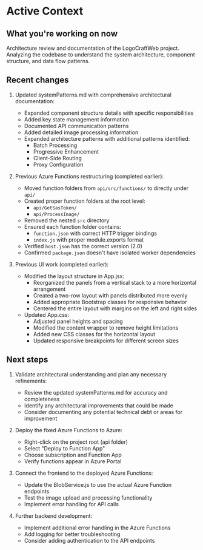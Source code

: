 # Active Context

## What you're working on now
Architecture review and documentation of the LogoCraftWeb project. Analyzing the codebase to understand the system architecture, component structure, and data flow patterns.

## Recent changes
1. Updated systemPatterns.md with comprehensive architectural documentation:
   - Expanded component structure details with specific responsibilities
   - Added key state management information
   - Documented API communication patterns
   - Added detailed image processing information
   - Expanded architecture patterns with additional patterns identified:
     - Batch Processing
     - Progressive Enhancement
     - Client-Side Routing
     - Proxy Configuration

2. Previous Azure Functions restructuring (completed earlier):
   - Moved function folders from `api/src/functions/` to directly under `api/`
   - Created proper function folders at the root level:
     - `api/GetSasToken/`
     - `api/ProcessImage/`
   - Removed the nested `src` directory
   - Ensured each function folder contains:
     - `function.json` with correct HTTP trigger bindings
     - `index.js` with proper module.exports format
   - Verified `host.json` has the correct version (2.0)
   - Confirmed `package.json` doesn't have isolated worker dependencies

3. Previous UI work (completed earlier):
   - Modified the layout structure in App.jsx:
     - Reorganized the panels from a vertical stack to a more horizontal arrangement
     - Created a two-row layout with panels distributed more evenly
     - Added appropriate Bootstrap classes for responsive behavior
     - Centered the entire layout with margins on the left and right sides
   - Updated App.css:
     - Adjusted panel heights and spacing
     - Modified the content wrapper to remove height limitations
     - Added new CSS classes for the horizontal layout
     - Updated responsive breakpoints for different screen sizes

## Next steps
1. Validate architectural understanding and plan any necessary refinements:
   - Review the updated systemPatterns.md for accuracy and completeness
   - Identify any architectural improvements that could be made
   - Consider documenting any potential technical debt or areas for improvement

2. Deploy the fixed Azure Functions to Azure:
   - Right-click on the project root (api folder)
   - Select "Deploy to Function App"
   - Choose subscription and Function App
   - Verify functions appear in Azure Portal

3. Connect the frontend to the deployed Azure Functions:
   - Update the BlobService.js to use the actual Azure Function endpoints
   - Test the image upload and processing functionality
   - Implement error handling for API calls

4. Further backend development:
   - Implement additional error handling in the Azure Functions
   - Add logging for better troubleshooting
   - Consider adding authentication to the API endpoints
